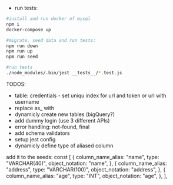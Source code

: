 - run tests:

```sh
#install and run docker of mysql
npm i
docker-compose up

#migrate, seed data and run tests:
npm run down
npm run up
npm run seed

#run tests
./node_modules/.bin/jest __tests__/*.test.js
```

TODOS:

- table: credentials - set uniqu index for url and token or url with username
- replace as\_<colName> with <colName>
- dynamicly create new tables (bigQuery?)
- add dummy login (use 3 different APIs)
- error handling: not-found, final
- add schema validators
- setup jest config
- dynamicly define type of aliased column

add it to the seeds:
const [
{
column_name_alias: "name",
type: "VARCHAR(40)",
object_notation: "name",
},
{
column_name_alias: "address",
type: "VARCHAR(100)",
object_notation: "address",
},
{
column_name_alias: "age",
type: "INT",
object_notation: "age",
},
],
